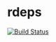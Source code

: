 
# rdeps

[![Build Status](https://travis-ci.org/trestletech/rdeps.svg?branch=master)](https://travis-ci.org/trestletech/rdeps)

